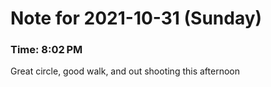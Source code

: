 # Note for 2021-10-31 (Sunday)
### Time: 8:02 PM

Great circle, good walk, and out shooting this afternoon
